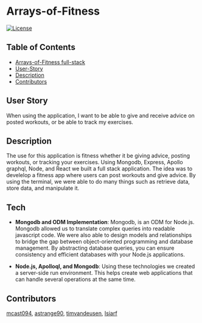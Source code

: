 # Arrays-of-Fitness
[![License](https://img.shields.io/badge/License-MIT-green.svg)](https://opensource.org/license/mit/)

## Table of Contents
- [Arrays-of-Fitness full-stack](#Arrays-of-Fitness)
- [User-Story](#user-story)
- [Description](#description)
- [Contributors](#contributors)

## User Story
When using the application, I want to be able to give and receive advice on posted workouts, or be able to track my exercises.

## Description
The use for this application is fitness whether it be giving advice, posting workouts, or tracking your exercises. Using Mongodb, Express, Apollo graphql, Node, and React we built a full stack application. The idea was to develelop a fitness app where users can post workouts and give advice. By using the terminal, we were able to do many things such as retrieve data, store data, and manipulate it.

## Tech
- **Mongodb and ODM Implementation**: Mongodb, is an ODM for Node.js. Mongodb allowed us to translate complex queries into readable javascript code. We were also able to design models and relationships to bridge the gap between object-oriented programming and database management. By abstracting database queries, you can ensure consistency and efficient databases with your Node.js applications.

- **Node.js, Apolloql, and Mongodb**: Using these technologies we created a server-side run environment. This helps create web applications that can handle several operations at the same time.

## Contributors
[mcast094](https://github.com/mcast094), [astrange90](https://github.com/astrange90), [timvandeusen](https://github.com/timvandeusen), [Isiarf](https://github.com/Isiarf)
